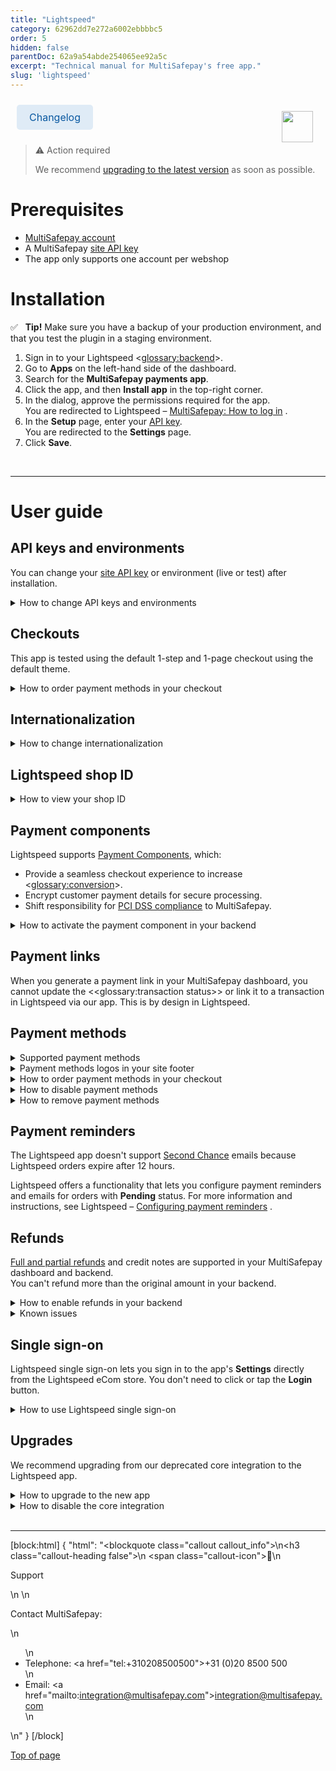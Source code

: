 ```yaml
---
title: "Lightspeed"
category: 62962dd7e272a6002ebbbbc5
order: 5
hidden: false
parentDoc: 62a9a54abde254065ee92a5c
excerpt: "Technical manual for MultiSafepay's free app."
slug: 'lightspeed'
---
```


<img src="https://raw.githubusercontent.com/MultiSafepay/docs/master/static/logo/Integrations/Lightspeed.svg" width="50" align="right" style="margin: 20px; max-height: 75px"/>

<a class="suggestEdits" style="display: inline-flex; border-radius: 5px; padding: 10px 20px; margin: 10px; font-size: 1rem; background-color: #DFEBF6; color: #0a59a1; text-decoration: none;" href="https://lightspeed.multisafepay.com/changelog" target="_self"><span>Changelog</span></a>
<br>

</details>

> ⚠️ Action required
>
> We recommend [upgrading to the latest version](/docs/lightspeed#how-to-upgrade-to-the-new-app) as soon as possible.

# Prerequisites

- [MultiSafepay account](/docs/getting-started-guide/)
- A MultiSafepay [site API key](/docs/sites#site-id-api-key-and-security-code)
- The app only supports one account per webshop

# Installation 

✅ &nbsp; **Tip!** Make sure you have a backup of your production environment, and that you test the plugin in a staging environment.

1. Sign in to your Lightspeed <<glossary:backend>>.
2. Go to **Apps** on the left-hand side of the dashboard.
3. Search for the **MultiSafepay payments app**.
4. Click the app, and then **Install app** in the top-right corner.  
5. In the dialog, approve the permissions required for the app.  
   You are redirected to Lightspeed – <a href="https://lightspeed.multisafepay.com/install" target="_blank">MultiSafepay: How to log in</a> <i class="fa fa-external-link" style="font-size:12px;color:#8b929e"></i>.
6. In the **Setup** page, enter your [API key](/docs/sites#site-id-api-key-and-security-code).  
You are redirected to the **Settings** page.
7. Click **Save**.  
<br>

---

# User guide

## API keys and environments

You can change your [site API key](/docs/sites/#site-id-api-key-and-security-code) or environment (live or test) after installation.

<details id="how-to-change-api-keys-and-environments">
<summary>How to change API keys and environments</summary>
<br>

1. Sign in to the app.
2. Tap the hamburger menu and go to **Environment**.
3. Edit your **API key** and/or the **Environment**.
Your enviroment is based on the API key.

</details>

## Checkouts

This app is tested using the default 1-step and 1-page checkout using the default theme.

<details id="how-to-order-payment-methods-in-your-checkout">
<summary>How to order payment methods in your checkout</summary>
<br>

To change the order in which payment methods appear on your checkout page, follow these steps:

1. Sign in to your <a href="https://merchant.multisafepay.com" target="_blank">MultiSafepay dashboard</a> <i class="fa fa-external-link" style="font-size:12px;color:#8b929e"></i>.
2. Go to **Settings** > **Payment method settings**. 
2. Drag and drop the payment methods to the preferred order.
3. Click **Save**.

**How to set the payment method order per language**

To set the payment method order for different languages, under the **Payment method settings** select a country / store language and set the order per language.

If no specific rule is set for a country, the **Default** order is used.

</details>

## Internationalization

<details id="how-to-change-internationalization">
<summary>How to change internationalization</summary>
<br>

When changing internationalization in your Lightspeed eCom backend, do **not** change the primary language setting while installing the app.  

Lightspeed eCom requires a language, an API key, and a cluster to validate API requests. 

If you remove the language used during installation instead of deactivating it, the app cannot communicate with Lightspeed eCom services.

</details>

## Lightspeed shop ID

<details id="how-to-view-your-shop-id">
<summary>How to view your shop ID</summary>
<br>

To view your shop ID, follow these steps:

1. Sign in to the **/admin** area of your Lightspeed app.
2. Click **Help** in the bottom-left corner.
3. A popup appears containing your shop ID (also known as the store ID).

</details>

<!--## Order amounts

<details id="how-to-set-maximum-minimum-order-amounts">
<summary>How to set maximum/minimum order amounts</summary>
<br>

**Per payment method**

To set a maximum/minimum order amount for a payment method to display on your checkout page, follow these steps:

1. In the **Payment methods ordering** list, click the **+** button to open the relevant payment method.
2. Enter an amount in EUR cents in the:  
    - **Maximum** field, e.g. A maximum value of 1500 cents means the payment method only appears on the checkout page if the total order amount is **less** then 15 EUR. If you **don't** want a maximum amount, enter **-1**.
    **OR**
    - **Minimum** field, e.g. A minimum value of 1500 cents means the payment method only appears on the checkout page if the total order amount is **more** then 15 EUR.

**Per language**

To set different maximum/minimum order amounts for different languages, under the **Payment methods ordering** header > **Country** list, select a country and set the maximum/minimum amount per language.

If no specific rule is set for a language, **Default** language is used.

</details>
-->

## Payment components

Lightspeed supports [Payment Components](/docs/payment-components/), which:

- Provide a seamless checkout experience to increase <<glossary:conversion>>.
- Encrypt customer payment details for secure processing.
- Shift responsibility for [PCI DSS compliance](/docs/pci-dss/) to MultiSafepay.

<details id="how-to-activate-payment-component-in-backend">
<summary>How to activate the payment component in your backend</summary>
<br>

1. Sign in to your Lightspeed app.
2. Go to **Apps** > **Purchased apps** > **MultiSafepay payments**.
3. Click **Go to app**.
4. In the **Setup** page:
  - Enter your email address, [account ID and site API key](/docs/sites#site-id-api-key-and-security-code).
  - Select **Test** or **Live** environment, and then click **Save and continue**.  
You are redirected to the **Settings** page.
5. On the **Payment method settings** tab:
- Select the relevant **Payment method settings**.
- To expand the payment method, click on the tab.
- On the **Enable MultiSafepay Components** and select the **Enabled** checkbox. 
6. On the **Enable MultiSafepay checkout scripts** tab, select the **Enabled script** checkbox.
7. Click **Save**.

</details>

## Payment links

When you generate a payment link in your MultiSafepay dashboard, you cannot update the <<glossary:transaction status>> or link it to a transaction in Lightspeed via our app. This is by design in Lightspeed. 

## Payment methods

<details id="supported-payment-methods">
<summary>Supported payment methods</summary>
<br>

- Cards: [All](/docs/card-payments/)
- Banking methods: All, **except** iDEAL QR and TrustPay
- <<glossary:BNPL>>: All
- Wallets: All
- Prepaid cards: 
    - Baby gift card
    - Beauty and Wellness gift card
    - <a href="https://www.bloemen-cadeaukaart.nl" target="_blank">Bloemencadeaukaart</a> <i class="fa fa-external-link" style="font-size:12px;color:#8b929e"></i>
    - <a href="https://www.cadeaubon.nl/cadeaubonnen/nederlandse-boekenbon" target="_blank">Boekenbon</a> <i class="fa fa-external-link" style="font-size:12px;color:#8b929e"></i>
    - <a href="https://www.degrotespeelgoedwinkel.nl/cadeaukaart" target="_blank">Degrotespeelgoedwinkel</a> <i class="fa fa-external-link" style="font-size:12px;color:#8b929e"></i>
    - <a href="https://www.edenred.be/nl" target="_blank">Edenred</a> <i class="fa fa-external-link" style="font-size:12px;color:#8b929e"></i>
    - <a href="https://www.fashioncheque.com/nl/" target="_blank">Fashion Cheque</a> <i class="fa fa-external-link" style="font-size:12px;color:#8b929e"></i>
    - <a href="https://www.fashion-giftcard.nl/" target="_blank">Fashion gift card</a> <i class="fa fa-external-link" style="font-size:12px;color:#8b929e"></i>
    - Fietsenbon
    - <a href="https://www.gezondheidsbon.nl/mhome/" target="_blank">Gezondheidsbon</a> <i class="fa fa-external-link" style="font-size:12px;color:#8b929e"></i>
    - Goodcard
    - <a href="https://www.bioscoopbon.nl" target="_blank">Nationale bioscoopbon</a> <i class="fa fa-external-link" style="font-size:12px;color:#8b929e"></i>
    - <a href="https://www.nationale-tuinbon.nl/" target="_blank">Nationale tuinbon</a> <i class="fa fa-external-link" style="font-size:12px;color:#8b929e"></i>
    - <a href="https://www.parfumcadeaukaart.nl/" target="_blank">Parfumcadeaukaart</a> <i class="fa fa-external-link" style="font-size:12px;color:#8b929e"></i>
    - <a href="https://www.sportenfitcadeau.nl/" target="_blank">Sport en Fit</a> <i class="fa fa-external-link" style="font-size:12px;color:#8b929e"></i>
    - <a href="https://www.vvvcadeaukaarten.nl/" target="_blank">VVV gift card</a> <i class="fa fa-external-link" style="font-size:12px;color:#8b929e"></i>
    - <a href="https://www.webshopgiftcard.nl/" target="_blank">Webshop gift card</a> <i class="fa fa-external-link" style="font-size:12px;color:#8b929e"></i>
    - Wijncadeau
    - <a href="https://www.winkelcheque.nl/" target="_blank">Winkelcheque</a> <i class="fa fa-external-link" style="font-size:12px;color:#8b929e"></i>
    - <a href="https://www.yourgift.nl" target="_blank">Yourgift</a> <i class="fa fa-external-link" style="font-size:12px;color:#8b929e"></i>  

To use MultiSafepay payment method icons, see GitHub <a href="https://github.com/MultiSafepay/MultiSafepay-icons" target="_blank">MultiSafepay icons</a> <i class="fa fa-external-link" style="font-size:12px;color:#8b929e"></i>.

</details>

<details id="payment-methods-logos-in-your-site-footer">
<summary>Payment methods logos in your site footer</summary>
<br>

By default, the app does **not** support adding payment methods logos to your site footer. We provide a script for this, or you can ask your developer to add the logos to your theme. Themes can differ and you may need to make some changes for it to function.

**How to add logos via our script**

1. Sign in to your Lightspeed app.
2. Go to **Apps** > **Purchased apps** > **MultiSafepay payments**.
3. Click **Go to app**.
4. In the **Setup** page:
  - Enter your email address, [account ID and site API key](/docs/sites#site-id-api-key-and-security-code).
  - Select **Test** or **Live** environment, and then click **Save and continue**.  
You are redirected to the **Settings** page.
5. On the **Storefront payment icons** tab, click **Copy to clipboard**. 
6. In your **Lightspeed admin area**, go to **Settings** > **Web extras and custom Javascript**. 
7. Paste the script into the **Javascript textbox**, and set the status to **Enable**.
8. Click **Save**. 
The logos appear in the footer.

**Display order**  

Depending on the storefront, the display order of the logos is determined by the settings at the time of generation. If you update these settings, you must update the script as well.

**Size**  

By default the logos are 16 px high. In most themes, footer logos are found in the "div.payment-methods p". If needed, you can change the selector based on the theme.

**How to resize logos**

1. In the JavaScript for displaying the logos, locate the following `img` element near the end of the script:
    ```
    <img src="${msplt[e]}" alt="${e}" />
    ```
2. Specify the height and width in pixels as required, e.g.:
    ```
    <img height="16" width="37" src="${msplt[e]}" alt="${e}" />
    ```

**How to add missing logos**  

Logos may be missing due to your site theme settings. 

To add missing payment method logos, follow these steps:

1. Download the logos from our <a href="https://github.com/MultiSafepay/MultiSafepay-icons" target="_blank">Github repo</a> <i class="fa fa-external-link" style="font-size:12px;color:#8b929e"></i>.
2. Rename the file with upper case formatting, e.g applepay.png > APPLEPAY.png.
3. Sign in to your Lightspeed app.
4. Go to **Design** > **Theme editor** > **Advanced** > **Edit code** > **Assets**, and drop in the logos.  

The logos won't appear instantly. It takes a little time.

**JavaScript**

For the best user experience, we provide some Javascript and images, e.g. to add a dropdown for iDEAL and MultiSafepay icons for other payment methods. 

Some user-added themes or scripts may cause issues, e.g. missing images for payment methods. 

For assistance, ask your developer. 

All payment methods still work if you don't use the Javascript files. 

</details>

<details id="how-to-order-payment-methods-in-your-checkout">
<summary>How to order payment methods in your checkout</summary>
<br>

To change the order in which payment methods appear on your checkout page, follow these steps:

1. Go to **Settings** > **Payment method settings**. 
2. Drag and drop the payment methods to the preferred order.
3. Click **Save**.

**Setting payment method order per language**

To set the payment method order for different languages, under the **Payment method settings** select a country / store language and set the order per language.

If no specific rule is set for a country, the **Default** order is used.

</details>

<details id="how-to-disable-payment-methods">
<summary>How to disable payment methods</summary>
<br>

You can disable payment methods in the **Payment method settings list**. The dot next to the payment methods is green when enabled, and grey when disabled.

To disable payment methods for specific languages, follow these steps:

1. Sign in to your Lightspeed app.
2. Select the relevant storefont.
4. For each language, disable the relevant payment methods. 

If no specific language rule-set is found, **Default** is used.

**Missing payment methods**

By default, newly activated payment methods for your MultiSafepay account are disabled in the Lightspeed app's MultiSafepay payments settings. You need to enable them in both environments.

If a payment method is missing:

1. Sign in to your <a href="https://merchant.multisafepay.com/" target="_blank">MultiSafepay dashboard</a> <i class="fa fa-external-link" style="font-size:12px;color:#8b929e"></i>.
2. Go to **Settings** > **Payment methods**, and check that the payment method is enabled.
3. Sign in to your Lightspeed app, go to **Settings**, and then enable the payment method again. 

</details>

<details id="how-to-remove-payment-methods">
<summary>How to remove payment methods</summary>
<br>

After terminating your contract with MultiSafepay, our payment methods may still be visible in your checkout.

1. Sign in to your Lightspeed app.
2. Go to **Apps** > **Purchased apps** > **MultiSafepay payments**.
3. Click **Go to app**.
4. Sign in to the MultiSafepay app.
5. Click **Disable all payment methods**.

</details>

## Payment reminders

The Lightspeed app doesn't support [Second Chance](/docs/second-chance/) emails because Lightspeed orders expire after 12 hours. 

Lightspeed offers a functionality that lets you configure payment reminders and emails for orders with **Pending** status. For more information and instructions, see Lightspeed – <a href="https://ecom-support.lightspeedhq.com/hc/en-us/articles/220661507-Configuring-payment-reminders" target="_blank">Configuring payment reminders</a> <i class="fa fa-external-link" style="font-size:12px;color:#8b929e"></i>.

## Refunds

[Full and partial refunds](/docs/refund-payments/) and credit notes are supported in your MultiSafepay dashboard and backend.  
You can't refund more than the original amount in your backend.

<details id="how-to-enable-refunds-in-your-backend">
<summary>How to enable refunds in your backend</summary>
<br>

1. Sign in to your Lightspeed app.
2. Go to **Apps** > **Purchased apps** > **MultiSafepay payments**.
3. Click **Go to app**.
4. In the **Setup** page:
  - Enter your email address, [account ID and site API key](/docs/sites#site-id-api-key-and-security-code).
  - Select **Test** or **Live** environment, and then click **Save and continue**.  
You are redirected to the **Settings** page.
3. On the **Allow refunds** tab, select the **Refunds enabled** checkbox.
4. Select the relevant setting:
    - Refunds disabled (default)
    - Refunds enabled:
        - Create a refund when the credit memo status is **Unpaid** (default when refunds are enabled).
        - Always create a refund, no matter the credit memo status.

**Notes**

- If you use Lightspeed eCom linked to <a href="https://www.lightspeedhq.nl/kassasysteem/retail/" target="_blank">Lightspeed Retail</a> <i class="fa fa-external-link" style="font-size:12px;color:#8b929e"></i> to process refunds via MultiSafepay, you must enable the **Always create a refund, no matter the status** setting.

- When creating a credit memo, set the status to **Not paid**. If the **Always create a refund, no matter the status** setting is not enabled, MultiSafepay ignores **Paid** status.

</details>

<details id="known-issues">
<summary>Known issues</summary>
<br>

- For refunds created in your Lightspeed backend, a short message appears in the **Notes** section of the order where any errors are explained.
- Refunds created in your MultiSafepay dashboard are not reported back to Lightspeed. Under **Notification history**, an error appears: "Already a completed transaction".
- Some <<glossary:BNPL>> orders:
    - Require product IDs for each refunded item. When using product variants, make sure each variant has a unique identifier. If you provide duplicate IDs, we cannot distinguish which items to refund.
    - Do not let you refund a partial amount and a full item in a single request, e.g. a shopping cart contains 3 items for a total of 1.70 EUR. If you refund 1 item and 0.40 EUR, it fails. Make sure you refund items and amounts separately.
- You cannot issue multiple refunds for the same amount within 5 minutes of each other, even for different items. 

</details>

## Single sign-on

Lightspeed single sign-on lets you sign in to the app's **Settings** directly from the Lightspeed eCom store. You don't need to click or tap the **Login** button.

<details id="how-to-use-lightspeed-single-sign-on">
<summary>How to use Lightspeed single sign-on</summary>
<br>

1. Sign in to the **Admin** section of your Lightspeed store.
2. In the sidebar, click **Apps**.
3. Click **Purchased apps**.
4. In the sidebar, click **Apps**.
5. Click **MultiSafepay Payments**, **or** to take you straight to the store page, paste **/admin/store/apps/1517** after the base URL of your store.
6. On the store page, click **Go to app** / **Ga naar app**. 

</details>

<!--## Surcharges

<details id="how-to-apply-surcharges">
<summary>How to apply surcharges</summary>
<br>

1. Sign in to your Lightspeed app.
2. Go to **App** > **Purchased app** > **MultiSafepay app**.
3. Select the payment method you want to apply a surcharge to. 
4. Enter the surcharge amount as a:
    - Fixed amount under **Flat payment fee**, **or**
    - Percentage under **Dynamic payment fee**.
5. Click **Save**.

> ⚠️ **Attention Dutch merchants** 
> We strongly recommend **not** applying surcharges to <<glossary:BNPL>> orders. This is now considered providing credit under the Wet op het consumentenkrediet and article 7:57 of the Burgerlijk Wetboek, and requires a permit from the Authority for Financial Markets (AFM).

</details>

## Updates

You don't need to manually update the app. -->

## Upgrades

We recommend upgrading from our deprecated core integration to the Lightspeed app.

<details id="how-to-upgrade-to-the-new-app">
<summary>How to upgrade to the new app</summary>
<br>

1. In the [Lightspeed app manual](/docs/lightspeed#how-to-install), follow the steps to install the app.
2. Place a test order to make sure it's working properly.
3. Open the core integration, and then [disable the payment provider](/docs/lightspeed#how-to-disable-core-integration).

To access the MultiSafepay Payments app **Settings** page:

- You are automatically redirected after installing the app, or 
- Select the MultiSafepay Payments app, and then click **Go to app**.

</details>

<details id="how-to-disable-core-integration">
<summary>How to disable the core integration</summary>
<br>

1. Sign in to your Lightspeed backend.
2. Go to **Settings** > **Payment providers** > **MultiSafepay**.
2. At the top of the screen, click **Disable this payment provider**.

</details>
<br>

---

[block:html]
{
  "html": "<blockquote class=\"callout callout_info\">\n<h3 class=\"callout-heading false\">\n        <span class=\"callout-icon\">💬</span>\n        <p>Support</p>\n    </h3>\n  <p>Contact MultiSafepay:</p>\n  <ul>\n    <li>Telephone: <a href=\"tel:+310208500500\">+31 (0)20 8500 500</a></li>\n    <li>Email: <a href=\"mailto:integration@multisafepay.com\">integration@multisafepay.com</a></li>\n </ul>  \n</blockquote>"
}
[/block]

[Top of page](#)